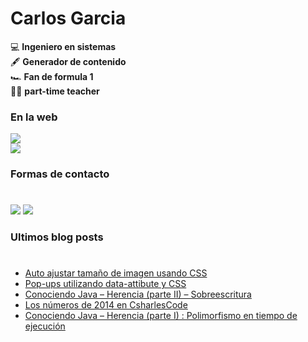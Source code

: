 # Carlos Garcia

💻 **Ingeniero en sistemas**  
🖋 **Generador de contenido**  
🏎 **Fan de formula 1**  
👨‍🏫 **part-time teacher**  

### En la web
[<img src="https://img.shields.io/website?label=csharlscode&url=https%3A%2F%2Fcharlescode.wordpress.com"/>](website)  
[<img src="https://img.shields.io/stackexchange/stackoverflow/r/2096394?order=desc&sort=reputation&site=stackoverflow?style=plastic"/>](stackoverflow)

### Formas de contacto  
#
[<img src="https://img.icons8.com/android/24/000000/twitter.png"/>](twitter) 
[<img src="https://img.icons8.com/android/24/000000/linkedin.png"/>](linkedin)



### Ultimos blog posts
#
<!-- BLOG-POST-LIST:START -->
- [Auto ajustar tamaño de imagen usando CSS](https://charlescode.wordpress.com/2015/08/06/auto-ajustar-tamano-de-imagen-usando-css/)
- [Pop-ups utilizando data-attibute y CSS](https://charlescode.wordpress.com/2015/08/06/pop-ups-utilizando-data-attibute-y-css/)
- [Conociendo Java – Herencia (parte II) – Sobreescritura](https://charlescode.wordpress.com/2015/08/06/conociendo-java-herencia-parte-ii-sobreescritura/)
- [Los números de 2014 en CsharlesCode](https://charlescode.wordpress.com/2014/12/30/los-numeros-de-2014/)
- [Conociendo Java – Herencia (parte I) : Polimorfismo en tiempo de ejecución](https://charlescode.wordpress.com/2014/09/29/conociendo-java-herencia-parte-i-polimorfismo-en-tiempo-de-ejecucion/)
<!-- BLOG-POST-LIST:END -->

[website]:https://charlescode.wordpress.com
[twitter]:https://twitter.com/csharls
[linkedin]:www.linkedin.com/in/csharls
[stackoverflow]:https://stackoverflow.com/users/2096394/csharls
